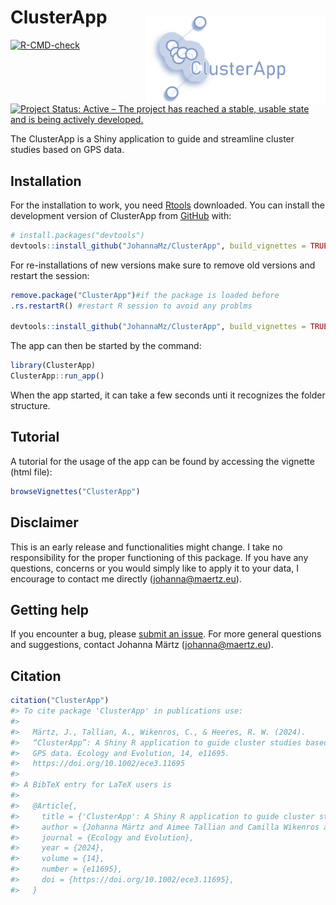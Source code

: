 
<!-- README.md is generated from README.Rmd. Please edit that file -->

# ClusterApp <img style="padding: 15px 0px 0px 0px;"  src='inst/app/www/favicon_withtext.png' align="right" height="140"/>

<!-- badges: start -->

[![R-CMD-check](https://github.com/JohannaMz/ClusterApp/actions/workflows/R-CMD-check.yaml/badge.svg)](https://github.com/JohannaMz/ClusterApp/actions/workflows/R-CMD-check.yaml)
[![Project Status: Active – The project has reached a stable, usable
state and is being actively
developed.](https://www.repostatus.org/badges/latest/active.svg)](https://www.repostatus.org/#active)
<!-- ![pkgcheck](https://github.com/JohannaMz/ClusterApp/workflows/pkgcheck/badge.svg)](https://github.com/JohannaMz/ClusterApp/actions?query=workflow%3Apkgcheck) -->
<!-- badges: end -->

The ClusterApp is a Shiny application to guide and streamline cluster
studies based on GPS data.

## Installation

For the installation to work, you need
[Rtools](https://cran.r-project.org/bin/windows/Rtools/) downloaded. You
can install the development version of ClusterApp from
[GitHub](https://github.com/) with:

``` r
# install.packages("devtools")
devtools::install_github("JohannaMz/ClusterApp", build_vignettes = TRUE)
```

For re-installations of new versions make sure to remove old versions
and restart the session:

``` r
remove.package("ClusterApp")#if the package is loaded before
.rs.restartR() #restart R session to avoid any problms

devtools::install_github("JohannaMz/ClusterApp", build_vignettes = TRUE)
```

The app can then be started by the command:

``` r
library(ClusterApp)
ClusterApp::run_app()
```

When the app started, it can take a few seconds unti it recognizes the
folder structure.

## Tutorial

A tutorial for the usage of the app can be found by accessing the
vignette (html file):

``` r
browseVignettes("ClusterApp")
```

## Disclaimer

This is an early release and functionalities might change. I take no
responsibility for the proper functioning of this package. If you have
any questions, concerns or you would simply like to apply it to your
data, I encourage to contact me directly (<johanna@maertz.eu>).

## Getting help

If you encounter a bug, please [submit an
issue](https://github.com/JohannaMz/ClusterApp/issues). For more general
questions and suggestions, contact Johanna Märtz (<johanna@maertz.eu>).

## Citation

``` r
citation("ClusterApp")
#> To cite package 'ClusterApp' in publications use:
#> 
#>   Märtz, J., Tallian, A., Wikenros, C., & Heeres, R. W. (2024).
#>   “ClusterApp”: A Shiny R application to guide cluster studies based on
#>   GPS data. Ecology and Evolution, 14, e11695.
#>   https://doi.org/10.1002/ece3.11695
#> 
#> A BibTeX entry for LaTeX users is
#> 
#>   @Article{,
#>     title = {'ClusterApp': A Shiny R application to guide cluster studies based on GPS data},
#>     author = {Johanna Märtz and Aimee Tallian and Camilla Wikenros and Rick Heeres},
#>     journal = {Ecology and Evolution},
#>     year = {2024},
#>     volume = {14},
#>     number = {e11695},
#>     doi = {https://doi.org/10.1002/ece3.11695},
#>   }
```

